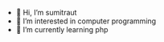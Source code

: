 - 👋 Hi, I’m sumitraut
- 👀 I’m interested in computer programming
- 🌱 I’m currently learning php

<!---
com-sumitraut/com-sumitraut is a ✨ special ✨ repository because its `README.md` (this file) appears on your GitHub profile.
You can click the Preview link to take a look at your changes.
--->
